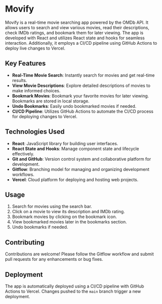 # Movify

Movify is a real-time movie searching app powered by the OMDb API. It allows users to search and view various movies, read their descriptions, check IMDb ratings, and bookmark them for later viewing. The app is developed with React and utilizes React state and hooks for seamless interaction. Additionally, it employs a CI/CD pipeline using GitHub Actions to deploy live changes to Vercel.

## Key Features

- **Real-Time Movie Search**: Instantly search for movies and get real-time results.
- **View Movie Descriptions**: Explore detailed descriptions of movies to make informed choices.
- **Bookmark Movies**: Bookmark your favorite movies for later viewing. Bookmarks are stored in local storage.
- **Undo Bookmarks**: Easily undo bookmarked movies if needed.
- **CI/CD Pipeline**: Utilizes GitHub Actions to automate the CI/CD process for deploying changes to Vercel.

## Technologies Used

- **React**: JavaScript library for building user interfaces.
- **React State and Hooks**: Manage component state and lifecycle effectively.
- **Git and GitHub**: Version control system and collaborative platform for development.
- **Gitflow**: Branching model for managing and organizing development workflows.
- **Vercel**: Cloud platform for deploying and hosting web projects.

## Usage

1. Search for movies using the search bar.
2. Click on a movie to view its description and IMDb rating.
3. Bookmark movies by clicking on the bookmark icon.
4. View bookmarked movies later in the bookmarks section.
5. Undo bookmarks if needed.

## Contributing

Contributions are welcome! Please follow the Gitflow workflow and submit pull requests for any enhancements or bug fixes.

## Deployment

The app is automatically deployed using a CI/CD pipeline with GitHub Actions to Vercel. Changes pushed to the `main` branch trigger a new deployment.



